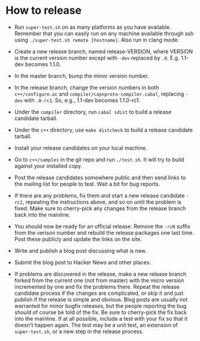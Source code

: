 How to release
==============

* Run `super-test.sh` on as many platforms as you have available.  Remember that you can easily run
  on any machine available through ssh using `./super-test.sh remote [hostname]`.  Also run in
  clang mode.

* Create a new release branch, named release-VERSION, where VERSION is the current version number
  except with `-dev` replaced by `.0`.  E.g. 1.1-dev becomes 1.1.0.

* In the master branch, bump the minor version number.

* In the release branch, change the version numbers in both `c++/configure.ac` and
  `compiler/capnproto-compiler.cabal`, replacing `-dev` with `.0-rc1`.  So, e.g., 1.1-dev becomes
  1.1.0-rc1.

* Under the `compiler` directory, run `cabal sdist` to build a release candidate tarball.

* Under the `c++` directory, use `make distcheck` to build a release candidate tarball.

* Install your release candidates on your local machine.

* Go to `c++/samples` in the git repo and run `./test.sh`.  It will try to build against your
  installed copy.

* Post the release candidates somewhere public and then send links to the mailing list for people
  to test.  Wait a bit for bug reports.

* If there are any problems, fix them and start a new release candidate `-rc2`, repeating the
  instructions above, and so on until the problem is fixed.  Make sure to cherry-pick any changes
  from the release branch back into the mainline.

* You should now be ready for an official release.  Remove the `-rcN` suffix from the verison
  number and rebuild the release packages one last time.  Post these publicly and update the links
  on the site.

* Write and publish a blog post discussing what is new.

* Submit the blog post to Hacker News and other places.

* If problems are discovered in the release, make a new release branch forked from the current one
  (not from master) with the micro version incremented by one and fix the problems there.  Repeat
  the release candidate process if the changes are complicated, or skip it and just publish if the
  release is simple and obvious.  Blog posts are usually not warranted for minor bugfix releases,
  but the people reporting the bug should of course be told of the fix.  Be sure to cherry-pick the
  fix back into the mainline.  If at all possible, include a test with your fix so that it doesn't
  happen again.  The test may be a unit test, an extension of `super-test.sh`, or a new step in the
  release process.
